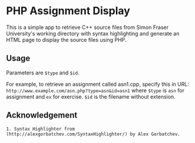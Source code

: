 PHP Assignment Display
======================

This is a simple app to retrieve C++ source files from Simon Fraser University's working directory with syntax highlighting and generate an HTML page to display the source files using PHP.

Usage
---------

Parameters are `$type` and `$id`.

For example, to retrieve an assignment called asn1.cpp, specify this in URL: 
       `http://www.example.com/asn.php?type=asn&id=asn1`
where `$type` is `asn` for assignment and `ex` for exercise. `$id` is the filename without extension.

Acknowledgement
----------------

	1. Syntax Highlighter from (http://alexgorbatchev.com/SyntaxHighlighter/) by Alex Gorbatchev.
